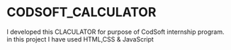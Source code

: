 # CODSOFT_CALCULATOR
I developed this CLACULATOR for purpose of CodSoft internship program. in this project I have used HTML,CSS &amp; JavaScript
